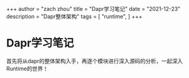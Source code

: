 +++
author = "zach zhou"
title = "Dapr学习笔记"
date = "2021-12-23"
description = "Dapr整体架构"
tags = [
    "runtime",
]
+++
# Dapr学习笔记
首先将从dapr的整体架构入手，再逐个模块进行深入源码的分析，一起深入Runtime的世界！